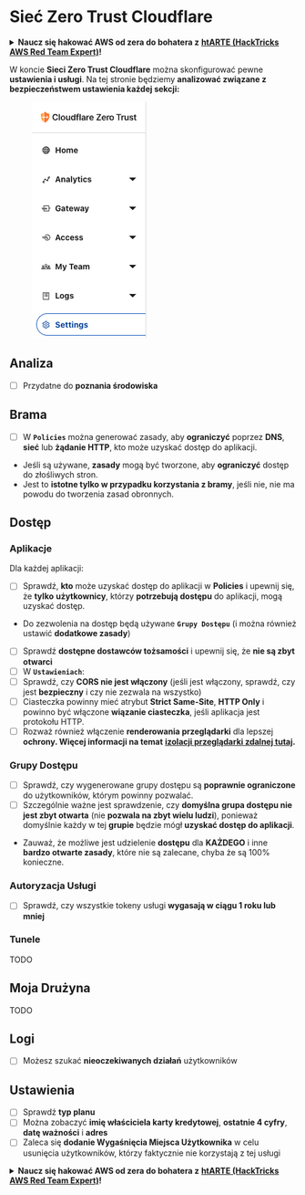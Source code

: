 # Sieć Zero Trust Cloudflare

<details>

<summary><strong>Naucz się hakować AWS od zera do bohatera z</strong> <a href="https://training.hacktricks.xyz/courses/arte"><strong>htARTE (HackTricks AWS Red Team Expert)</strong></a><strong>!</strong></summary>

Inne sposoby wsparcia HackTricks:

* Jeśli chcesz zobaczyć swoją **firmę reklamowaną w HackTricks** lub **pobrać HackTricks w formacie PDF**, sprawdź [**PLANY SUBSKRYPCYJNE**](https://github.com/sponsors/carlospolop)!
* Zdobądź [**oficjalne gadżety PEASS & HackTricks**](https://peass.creator-spring.com)
* Odkryj [**Rodzinę PEASS**](https://opensea.io/collection/the-peass-family), naszą kolekcję ekskluzywnych [**NFT**](https://opensea.io/collection/the-peass-family)
* **Dołącz do** 💬 [**grupy Discord**](https://discord.gg/hRep4RUj7f) lub [**grupy telegramowej**](https://t.me/peass) lub **śledź** mnie na **Twitterze** 🐦 [**@hacktricks\_live**](https://twitter.com/hacktricks\_live)**.**
* **Podziel się swoimi sztuczkami hakerskimi, przesyłając PR-y do** [**HackTricks**](https://github.com/carlospolop/hacktricks) i [**HackTricks Cloud**](https://github.com/carlospolop/hacktricks-cloud) github repos.

</details>

W koncie **Sieci Zero Trust Cloudflare** można skonfigurować pewne **ustawienia i usługi**. Na tej stronie będziemy **analizować związane z bezpieczeństwem ustawienia każdej sekcji:**

<figure><img src="../../.gitbook/assets/image (206).png" alt=""><figcaption></figcaption></figure>

## Analiza

* [ ] Przydatne do **poznania środowiska**

## **Brama**

* [ ] W **`Policies`** można generować zasady, aby **ograniczyć** poprzez **DNS**, **sieć** lub **żądanie HTTP**, kto może uzyskać dostęp do aplikacji.
* Jeśli są używane, **zasady** mogą być tworzone, aby **ograniczyć** dostęp do złośliwych stron.
* Jest to **istotne tylko w przypadku korzystania z bramy**, jeśli nie, nie ma powodu do tworzenia zasad obronnych.

## Dostęp

### Aplikacje

Dla każdej aplikacji:

* [ ] Sprawdź, **kto** może uzyskać dostęp do aplikacji w **Policies** i upewnij się, że **tylko** **użytkownicy**, którzy **potrzebują dostępu** do aplikacji, mogą uzyskać dostęp.
* Do zezwolenia na dostęp będą używane **`Grupy Dostępu`** (i można również ustawić **dodatkowe zasady**)
* [ ] Sprawdź **dostępne dostawców tożsamości** i upewnij się, że **nie są zbyt otwarci**
* [ ] W **`Ustawieniach`**:
* [ ] Sprawdź, czy **CORS nie jest włączony** (jeśli jest włączony, sprawdź, czy jest **bezpieczny** i czy nie zezwala na wszystko)
* [ ] Ciasteczka powinny mieć atrybut **Strict Same-Site**, **HTTP Only** i powinno być włączone **wiązanie ciasteczka**, jeśli aplikacja jest protokołu HTTP.
* [ ] Rozważ również włączenie **renderowania przeglądarki** dla lepszej **ochrony. Więcej informacji na temat** [**izolacji przeglądarki zdalnej tutaj**](https://blog.cloudflare.com/cloudflare-and-remote-browser-isolation/)**.**

### **Grupy Dostępu**

* [ ] Sprawdź, czy wygenerowane grupy dostępu są **poprawnie ograniczone** do użytkowników, którym powinny pozwalać.
* [ ] Szczególnie ważne jest sprawdzenie, czy **domyślna grupa dostępu nie jest zbyt otwarta** (nie **pozwala na zbyt wielu ludzi**), ponieważ domyślnie każdy w tej **grupie** będzie mógł **uzyskać dostęp do aplikacji**.
* Zauważ, że możliwe jest udzielenie **dostępu** dla **KAŻDEGO** i inne **bardzo otwarte zasady**, które nie są zalecane, chyba że są 100% konieczne.

### Autoryzacja Usługi

* [ ] Sprawdź, czy wszystkie tokeny usługi **wygasają w ciągu 1 roku lub mniej**

### Tunele

TODO

## Moja Drużyna

TODO

## Logi

* [ ] Możesz szukać **nieoczekiwanych działań** użytkowników

## Ustawienia

* [ ] Sprawdź **typ planu**
* [ ] Można zobaczyć **imię właściciela karty kredytowej**, **ostatnie 4 cyfry**, **datę ważności** i **adres**
* [ ] Zaleca się **dodanie Wygaśnięcia Miejsca Użytkownika** w celu usunięcia użytkowników, którzy faktycznie nie korzystają z tej usługi

<details>

<summary><strong>Naucz się hakować AWS od zera do bohatera z</strong> <a href="https://training.hacktricks.xyz/courses/arte"><strong>htARTE (HackTricks AWS Red Team Expert)</strong></a><strong>!</strong></summary>

Inne sposoby wsparcia HackTricks:

* Jeśli chcesz zobaczyć swoją **firmę reklamowaną w HackTricks** lub **pobrać HackTricks w formacie PDF**, sprawdź [**PLANY SUBSKRYPCYJNE**](https://github.com/sponsors/carlospolop)!
* Zdobądź [**oficjalne gadżety PEASS & HackTricks**](https://peass.creator-spring.com)
* Odkryj [**Rodzinę PEASS**](https://opensea.io/collection/the-peass-family), naszą kolekcję ekskluzywnych [**NFT**](https://opensea.io/collection/the-peass-family)
* **Dołącz do** 💬 [**grupy Discord**](https://discord.gg/hRep4RUj7f) lub [**grupy telegramowej**](https://t.me/peass) lub **śledź** mnie na **Twitterze** 🐦 [**@hacktricks\_live**](https://twitter.com/hacktricks\_live)**.**
* **Podziel się swoimi sztuczkami hakerskimi, przesyłając PR-y do** [**HackTricks**](https://github.com/carlospolop/hacktricks) i [**HackTricks Cloud**](https://github.com/carlospolop/hacktricks-cloud) github repos.

</details>
